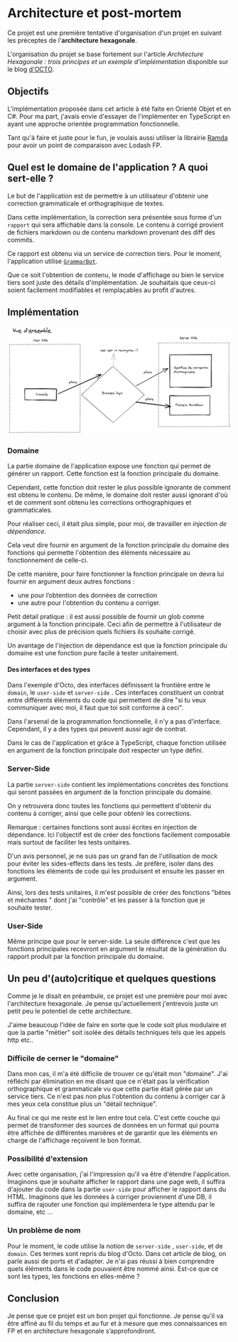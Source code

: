 # Architecture et post-mortem



Ce projet est une première tentative d'organisation d'un projet en suivant les préceptes de l'**architecture hexagonale**.

L'organisation du projet se base fortement sur l'article *Architecture Hexagonale : trois principes et un exemple d’implémentation*   disponible sur le blog [d'OCTO](https://blog.octo.com/architecture-hexagonale-trois-principes-et-un-exemple-dimplementation/).

## Objectifs

L'implémentation proposée dans cet article à été faite en Orienté Objet et en C#. Pour ma part, j'avais envie d'essayer de l'implémenter en TypeScript en ayant une approche orientée programmation fonctionnelle.

Tant qu'à faire et juste pour le fun, je voulais aussi utiliser la librairie [Ramda](https://ramdajs.com/) pour avoir un point de comparaison avec Lodash FP.

## Quel est le domaine de l'application ? A quoi sert-elle ?

Le but de l'application est de permettre à un utilisateur d'obtenir une correction grammaticale et orthographique de textes.

Dans cette implémentation, la correction sera présentée sous forme d'un `rapport` qui sera affichable dans la console. Le contenu à corrigé provient de fichiers markdown ou de contenu markdown provenant des diff des commits.

Ce rapport est obtenu via un service de correction tiers. Pour le moment, l'application utilise  [`GrammarBot`](https://www.grammarbot.io/).

Que ce soit l'obtention de contenu, le mode d'affichage ou bien le service tiers sont juste des détails d'implémentation. Je souhaitais que ceux-ci soient facilement modifiables et remplaçables au profit d'autres.

## Implémentation



![](./assets/md-proofreader-vue-ensemble.png)

### Domaine

La partie domaine de l'application expose une fonction qui permet de générer un rapport. Cette fonction est la fonction principale du domaine.

Cependant, cette fonction doit rester le plus possible ignorante de comment est obtenu le contenu. De  même, le domaine doit rester aussi ignorant d'où et de comment sont obtenu les corrections orthographiques et grammaticales.

Pour réaliser ceci, il était plus simple, pour moi, de travailler en *injection de dépendance*.

Cela veut dire fournir en argument de la fonction principale du domaine des fonctions qui permette l'obtention des éléments nécessaire  au fonctionnement de celle-ci.

De cette manière, pour faire fonctionner la fonction principale on devra lui fournir en argument deux autres fonctions :

- une pour l’obtention des données de correction
- une autre pour l'obtention du contenu a corriger.

Petit détail pratique : il est aussi possible de fournir un glob comme argument à la fonction principale.  Ceci afin de permettre à l'utilisateur de choisir avec plus de précision quels fichiers ils souhaite corrigé.

Un avantage de l'injection de dépendance est que la fonction principale du domaine est une fonction pure facile à tester unitairement.

#### Des interfaces et des types

Dans l'exemple d'Octo,  des interfaces définissent la frontière entre le `domain`, le `user-side` et `server-side` . Ces interfaces constituent un contrat entre différents éléments du code qui permettent de dire "si tu veux communiquer avec moi, il faut que toi soit conforme à ceci".

Dans l'arsenal de la programmation fonctionnelle, il n'y a pas d'interface. Cependant, il y a des types qui peuvent aussi agir de contrat.

Dans le cas de l'application et grâce à TypeScript, chaque fonction utilisée en argument de la fonction  principale doit respecter un type défini.

### Server-Side

La partie `server-side` contient les implémentations concrètes des fonctions qui seront passées en argument de la fonction principale du domaine.

On y retrouvera donc toutes les fonctions qui permettent d'obtenir du contenu à corriger, ainsi que celle pour obtenir les corrections.

Remarque : certaines fonctions sont aussi écrites en injection de dépendance. Ici l'objectif est de créer des fonctions facilement composable mais surtout de faciliter les tests unitaires. 

D'un avis personnel, je ne suis pas un grand fan de l'utilisation de mock pour éviter les sides-effects dans les tests. Je préfère, isoler dans des fonctions les éléments de code qui les produisent et ensuite les passer en argument. 

Ainsi,  lors des tests unitaires, il m'est possible de créer des fonctions "bêtes et méchantes " dont j'ai "contrôle" et les passer à la fonction que je souhaite tester.



### User-Side

Même principe que pour le server-side. La seule différence c'est que les fonctions principales recevront en argument le résultat de la génération du rapport produit par la fonction principale du domaine.



## Un peu d'(auto)critique et quelques questions

Comme je le disait en préambule, ce projet est une première pour moi avec l'architecture hexagonale. Je pense qu'actuellement j'entrevois juste un petit peu le potentiel de cette architecture.

J'aime beaucoup l'idée de faire en sorte que le code soit plus modulaire et que la partie "métier" soit isolée des détails techniques tels que les appels http etc..

### Difficile de cerner le "domaine"

Dans mon cas, il m'a été difficile de trouver ce qu'était mon "domaine". J'ai réfléchi par élimination en me disant que ce n'était pas la vérification orthographique et grammaticale vu que cette partie était gérée par un service tiers. Ce n'est pas non plus l'obtention du contenu à corriger car à mes yeux cela constitue plus un "détail technique".

Au final ce qui me reste est le lien entre tout cela. C'est cette couche qui permet de transformer des sources de données en un format qui pourra être affichée de différentes manières et de garantir que les éléments en charge de l'affichage  reçoivent le bon format.

### Possibilité d'extension

Avec cette organisation, j'ai l'impression qu'il va être d'étendre l'application. Imaginons que je souhaite afficher le rapport dans une page web, il suffira d'ajouter du code dans la partie `user-side` pour afficher le rapport dans du HTML. Imaginons que les données à corriger proviennent d'une DB, il suffira de rajouter une fonction qui implémentera le type attendu par le domaine, etc ...

### Un problème de nom

Pour le moment, le code utilise la notion de `server-side` , `user-side`, et de  `domain`. Ces termes sont repris du blog d'Octo. Dans cet article de blog, on parle aussi de ports et d'adapter. Je n'ai pas réussi à bien comprendre quels éléments dans le code pouvaient être nommé ainsi. Est-ce que ce sont les types, les fonctions en elles-même ?

## Conclusion

Je pense que ce projet est un bon projet qui fonctionne. Je pense qu'il va être affiné au fil du temps et au fur et à mesure que mes connaissances en FP et en architecture hexagonale s’approfondiront.

